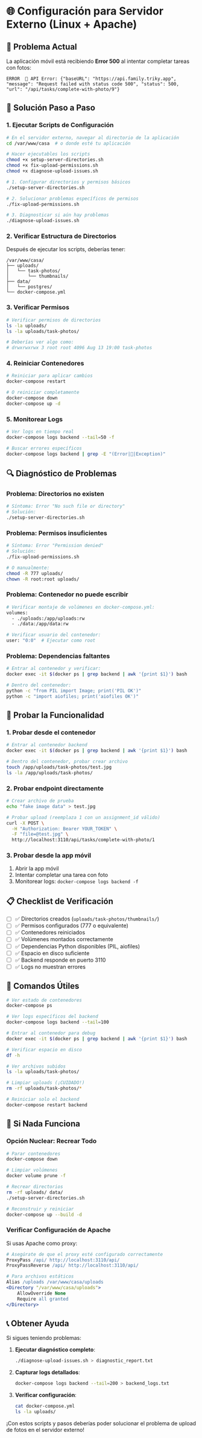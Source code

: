 # 🌐 Configuración para Servidor Externo (Linux + Apache)

## 🚨 **Problema Actual**
La aplicación móvil está recibiendo **Error 500** al intentar completar tareas con fotos:
```
ERROR  🚨 API Error: {"baseURL": "https://api.family.triky.app", "message": "Request failed with status code 500", "status": 500, "url": "/api/tasks/complete-with-photo/9"}
```

## 🔧 **Solución Paso a Paso**

### **1. Ejecutar Scripts de Configuración**

```bash
# En el servidor externo, navegar al directorio de la aplicación
cd /var/www/casa  # o donde esté tu aplicación

# Hacer ejecutables los scripts
chmod +x setup-server-directories.sh
chmod +x fix-upload-permissions.sh
chmod +x diagnose-upload-issues.sh

# 1. Configurar directorios y permisos básicos
./setup-server-directories.sh

# 2. Solucionar problemas específicos de permisos
./fix-upload-permissions.sh

# 3. Diagnosticar si aún hay problemas
./diagnose-upload-issues.sh
```

### **2. Verificar Estructura de Directorios**

Después de ejecutar los scripts, deberías tener:
```
/var/www/casa/
├── uploads/
│   └── task-photos/
│       └── thumbnails/
├── data/
│   └── postgres/
└── docker-compose.yml
```

### **3. Verificar Permisos**

```bash
# Verificar permisos de directorios
ls -la uploads/
ls -la uploads/task-photos/

# Deberías ver algo como:
# drwxrwxrwx 3 root root 4096 Aug 13 19:00 task-photos
```

### **4. Reiniciar Contenedores**

```bash
# Reiniciar para aplicar cambios
docker-compose restart

# O reiniciar completamente
docker-compose down
docker-compose up -d
```

### **5. Monitorear Logs**

```bash
# Ver logs en tiempo real
docker-compose logs backend --tail=50 -f

# Buscar errores específicos
docker-compose logs backend | grep -E "(Error|🚨|Exception)"
```

## 🔍 **Diagnóstico de Problemas**

### **Problema: Directorios no existen**
```bash
# Síntoma: Error "No such file or directory"
# Solución:
./setup-server-directories.sh
```

### **Problema: Permisos insuficientes**
```bash
# Síntoma: Error "Permission denied"
# Solución:
./fix-upload-permissions.sh

# O manualmente:
chmod -R 777 uploads/
chown -R root:root uploads/
```

### **Problema: Contenedor no puede escribir**
```bash
# Verificar montaje de volúmenes en docker-compose.yml:
volumes:
  - ./uploads:/app/uploads:rw
  - ./data:/app/data:rw

# Verificar usuario del contenedor:
user: "0:0"  # Ejecutar como root
```

### **Problema: Dependencias faltantes**
```bash
# Entrar al contenedor y verificar:
docker exec -it $(docker ps | grep backend | awk '{print $1}') bash

# Dentro del contenedor:
python -c "from PIL import Image; print('PIL OK')"
python -c "import aiofiles; print('aiofiles OK')"
```

## 🧪 **Probar la Funcionalidad**

### **1. Probar desde el contenedor**
```bash
# Entrar al contenedor backend
docker exec -it $(docker ps | grep backend | awk '{print $1}') bash

# Dentro del contenedor, probar crear archivo
touch /app/uploads/task-photos/test.jpg
ls -la /app/uploads/task-photos/
```

### **2. Probar endpoint directamente**
```bash
# Crear archivo de prueba
echo "fake image data" > test.jpg

# Probar upload (reemplaza 1 con un assignment_id válido)
curl -X POST \
  -H "Authorization: Bearer YOUR_TOKEN" \
  -F "file=@test.jpg" \
  http://localhost:3110/api/tasks/complete-with-photo/1
```

### **3. Probar desde la app móvil**
1. Abrir la app móvil
2. Intentar completar una tarea con foto
3. Monitorear logs: `docker-compose logs backend -f`

## 📋 **Checklist de Verificación**

- [ ] ✅ Directorios creados (`uploads/task-photos/thumbnails/`)
- [ ] ✅ Permisos configurados (777 o equivalente)
- [ ] ✅ Contenedores reiniciados
- [ ] ✅ Volúmenes montados correctamente
- [ ] ✅ Dependencias Python disponibles (PIL, aiofiles)
- [ ] ✅ Espacio en disco suficiente
- [ ] ✅ Backend responde en puerto 3110
- [ ] ✅ Logs no muestran errores

## 🚀 **Comandos Útiles**

```bash
# Ver estado de contenedores
docker-compose ps

# Ver logs específicos del backend
docker-compose logs backend --tail=100

# Entrar al contenedor para debug
docker exec -it $(docker ps | grep backend | awk '{print $1}') bash

# Verificar espacio en disco
df -h

# Ver archivos subidos
ls -la uploads/task-photos/

# Limpiar uploads (¡CUIDADO!)
rm -rf uploads/task-photos/*

# Reiniciar solo el backend
docker-compose restart backend
```

## 🔄 **Si Nada Funciona**

### **Opción Nuclear: Recrear Todo**
```bash
# Parar contenedores
docker-compose down

# Limpiar volúmenes
docker volume prune -f

# Recrear directorios
rm -rf uploads/ data/
./setup-server-directories.sh

# Reconstruir y reiniciar
docker-compose up --build -d
```

### **Verificar Configuración de Apache**
Si usas Apache como proxy:
```apache
# Asegúrate de que el proxy esté configurado correctamente
ProxyPass /api/ http://localhost:3110/api/
ProxyPassReverse /api/ http://localhost:3110/api/

# Para archivos estáticos
Alias /uploads /var/www/casa/uploads
<Directory "/var/www/casa/uploads">
    AllowOverride None
    Require all granted
</Directory>
```

## 📞 **Obtener Ayuda**

Si sigues teniendo problemas:

1. **Ejecutar diagnóstico completo**:
   ```bash
   ./diagnose-upload-issues.sh > diagnostic_report.txt
   ```

2. **Capturar logs detallados**:
   ```bash
   docker-compose logs backend --tail=200 > backend_logs.txt
   ```

3. **Verificar configuración**:
   ```bash
   cat docker-compose.yml
   ls -la uploads/
   ```

¡Con estos scripts y pasos deberías poder solucionar el problema de upload de fotos en el servidor externo!
